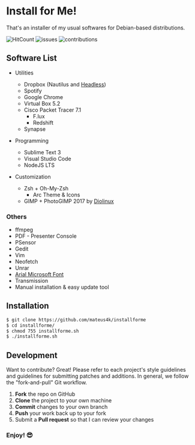# Install for Me!
That's an installer of my usual softwares for Debian-based distributions.

![HitCount][s1] ![issues][s2] ![contributions][s3]

[s1]: http://hits.dwyl.io/mateus4k/installforme.svg
[s2]: https://img.shields.io/github/issues/mateus4k/InstallForMe.svg
[s3]: https://img.shields.io/badge/contributions-welcome-brightgreen.svg?style=flat

## Software List
  - Utilities
	  - Dropbox (Nautilus and [Headless](https://www.dropbox.com/install?_tk=uj_merlin))
	  - Spotify
	  - Google Chrome
	  - Virtual Box 5.2
	  - Cisco Packet Tracer 7.1
          - F.lux
          - Redshift
	  - Synapse

  - Programming
	  - Sublime Text 3
	  - Visual Studio Code
	  - NodeJS LTS

  - Customization
	  -  Zsh + Oh-My-Zsh
          - Arc Theme & Icons
	  - GIMP + PhotoGIMP 2017 by [Diolinux](https://www.diolinux.com.br/2017/04/photogimp-20171-gimp-photoshop-theme-download.html)

### Others

  - ffmpeg
  - PDF - Presenter Console
  - PSensor
  - Gedit
  - Vim
  - Neofetch
  - Unrar
  - [Arial Microsoft Font](https://www.vivaolinux.com.br/artigo/Fontes-da-Microsoft-Instalacao-no-Ubuntu-e-Fedora)
  - Transmission
  - Manual installation & easy update tool

## Installation
```sh
$ git clone https://github.com/mateus4k/installforme
$ cd installforme/
$ chmod 755 installforme.sh
$ ./installforme.sh
```

## Development

Want to contribute? Great!
Please refer to each project's style guidelines and guidelines for submitting patches and additions. In general, we follow the "fork-and-pull" Git workflow.
1. **Fork** the repo on GitHub
2. **Clone** the project to your own machine
3. **Commit** changes to your own branch
4. **Push** your work back up to your fork
5. Submit a **Pull request** so that I can review your changes

### Enjoy! :sunglasses:

